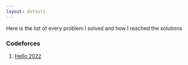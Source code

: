 ```yaml
---
layout: default
---
```


Here is the list of every problem I solved and how I reached the solutions

### Codeforces

1. [Hello 2022](https://m3verma.github.io/Programming/Codeforces/Hello_2022)
